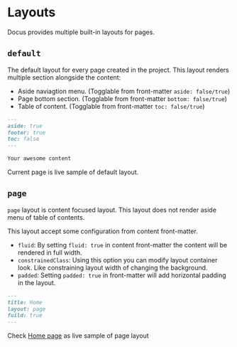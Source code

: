 # Layouts
Docus provides multiple built-in layouts for pages.

## `default`

The default layout for every page created in the project. This layout renders multiple section alongside the content:

- Aside naviagtion menu. (Togglable from front-matter `aside: false/true`)
- Page bottom section. (Togglable from front-matter `bottom: false/true`)
- Table of content. (Togglable from front-matter `toc: false/true`)

```md [index.md]
---
aside: true
footer: true
toc: false
---

Your awesome content
```

Current page is live sample of default layout.

## `page`

`page` layout is content focused layout. This layout does not render aside menu of table of contents.


This layout accept some configuration from content front-matter.

- `fluid`: By setting `fluid: true` in content front-matter the content will be rendered in full width.
- `constrainedClass`: Using this option you can modify layout container look. Like constraining layout width of changing the background.
- `padded`: Setting `padded: true` in front-matter will add horizontal padding in the layout.

```md [index.md]
---
title: Home
layout: page
fuild: true
---
```

Check [Home page](/) as live sample of page layout